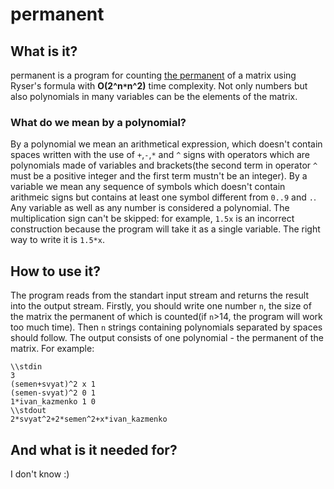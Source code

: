 # permanent

## What is it?
permanent is a program for counting [the permanent](https://en.wikipedia.org/wiki/Permanent "Permanent") of a matrix using Ryser's formula with **O(2^n`*`n^2)** time complexity. Not only numbers but also polynomials in many variables can be the elements of the matrix.

### What do we mean by a polynomial?
By a polynomial we mean an arithmetical expression, which doesn't contain spaces written with the use of `+`,`-`,`*` and `^` signs 
with operators which are polynomials made of variables and brackets(the second term in operator `^` must be a positive integer
and the first term mustn't be an integer). By a variable we mean any sequence of symbols which doesn't contain arithmeic signs
but contains at least one symbol different from `0..9` and `.`. Any variable as well as any number 
is considered a polynomial. The multiplication sign can't be skipped: for example, `1.5x` is an incorrect construction because the program
will take it as a single variable. The right way to write it is  `1.5*x`.

## How to use it?
The program reads from the standart input stream and returns the result into the output stream. 
Firstly, you should write one number `n`, the size of the matrix the permanent of which is counted(if `n`>14, 
the program will work too much time). Then `n` strings containing polynomials separated by spaces should follow.
The output consists of one polynomial - the permanent of the matrix. For example:
~~~
\\stdin
3
(semen+svyat)^2 x 1
(semen-svyat)^2 0 1
1*ivan_kazmenko 1 0
\\stdout
2*svyat^2+2*semen^2+x*ivan_kazmenko
~~~

## And what is it needed for?
I don't know :)
